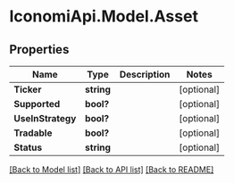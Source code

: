 # IconomiApi.Model.Asset
## Properties

Name | Type | Description | Notes
------------ | ------------- | ------------- | -------------
**Ticker** | **string** |  | [optional] 
**Supported** | **bool?** |  | [optional] 
**UseInStrategy** | **bool?** |  | [optional] 
**Tradable** | **bool?** |  | [optional] 
**Status** | **string** |  | [optional] 

[[Back to Model list]](../README.md#documentation-for-models) [[Back to API list]](../README.md#documentation-for-api-endpoints) [[Back to README]](../README.md)

